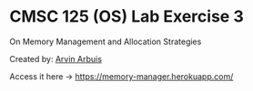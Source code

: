 # CMSC 125 (OS) Lab Exercise 3

On Memory Management and Allocation Strategies

Created by: [Arvin Arbuis](https://github.com/arvsxz05)

Access it here -> https://memory-manager.herokuapp.com/
